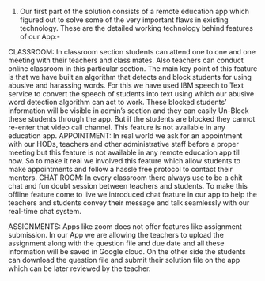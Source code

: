 1.	Our first part of the solution consists of a remote education app which figured out to solve some of the very important flaws in existing technology. These are the detailed working technology behind features of our App:-

CLASSROOM: In classroom section students can attend one to one and one meeting with their teachers and class mates. Also teachers can conduct online classroom in this particular section. The main key point of this feature is that we have built an algorithm that detects and block students for using abusive and harassing words. For this we have used IBM speech to Text service to convert the speech of students into text using which our abusive word detection algorithm can act to work. These blocked students’ information will be visible in admin’s section and they can easily Un-Block these students through the app. But if the students are blocked they cannot re-enter that video call channel. This feature is not available in any education app.
APPOINTMENT: In real world we ask for an appointment with our HODs, teachers and other administrative staff before a proper meeting but this feature is not available in any remote education app till now. So to make it real we involved this feature which allow students to make appointments and follow a hassle free protocol to contact their mentors.
CHAT ROOM: In every classroom there always use to be a chit chat and fun doubt session between teachers and students. To make this offline feature come to live we introduced chat feature in our app to help the teachers and students convey their message and talk seamlessly with our real-time chat system.

ASSIGNMENTS: Apps like zoom does not offer features like assignment submission. In our App we are allowing the teachers to upload the assignment along with the question file and due date and all these information will be saved in Google cloud. On the other side the students can download the question file and submit their solution file on the app which can be later reviewed by the teacher. 
